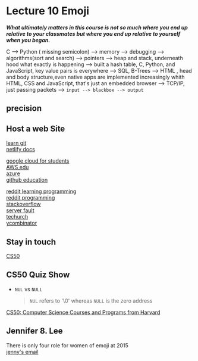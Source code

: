 # Lecture 10 Emoji

***What ultimately matters in this course is not so much where you end up relative to your classmates but where you end up relative to yourself when you began.***

C --> Python ( missing semicolon) --> memory --> debugging --> algorithms(sort and search) --> pointers --> heap and stack, underneath hood what exactly is happening --> built a hash table, C, Python, and JavaScript, key value pairs is everywhere --> SQL, B-Trees --> HTML , head and body structure,even native apps are implemented increasingly whith HTML, CSS and JavaScript, that's just an embedded browser --> TCP/IP, just passing packets --> `input --> blackbox --> output` 

## precision 

## Host a web Site

[learn git](https://www.youtube.com/watch?v=MJUJ4wbFm_A)  
[netlify docs](https://docs.netlify.com/)      

[google cloud for students](https://cloud.google.com/edu/students)  
[AWS edu](https://aws.amazon.com/education/awseducate)  
[azure](https://azure.microsoft.com/en-us/free/students)  
[github education](https://education.github.com/pack)  

[reddit learning programming](https://reddit.reddit.com/r/learningprogramming/)  
[reddit programming](https://reddit.reddit.com/r/programming/)   
[stackoverflow](https://stackoverflow.com/)  
[server fault](https://serverfault.com/)  
[techurch](https://techurch.com/)   
[ycombinator](https://news.ycombinator.com/)  
## Stay in touch
[CS50](https://cs50.harvard.edu/x/communities)

## CS50 Quiz Show
- `NUL` vs `NULL`  
    > `NUL` refers to '\0' whereas `NULL` is the zero address  

[CS50: Computer Science Courses and Programs from Harvard](https://www.edx.org/cs50)

## Jennifer 8. Lee


There is only four role for women of emoji at 2015  
[jenny's email](email//:jenny@emojination.org)